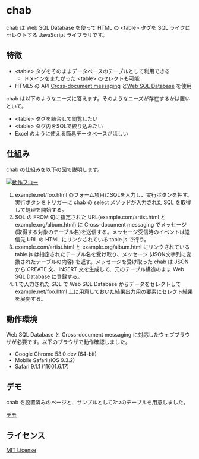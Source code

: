 # chab

chab は Web SQL Database を使って HTML の &lt;table&gt; タグを SQL ライクにセレクトする JavaScript ライブラリです。

## 特徴

- &lt;table&gt; タグをそのままデータベースのテーブルとして利用できる
  - ドメインをまたがった &lt;table&gt; のセレクトも可能
- HTML5 の API [Cross-document messaging](https://html.spec.whatwg.org/multipage/comms.html#web-messaging/) と[Web SQL Database](http://dev.w3.org/html5/webdatabase/) を使用

chab は以下のようなニーズに答えます。そのようなニーズが存在するかは置いといて。

- &lt;table&gt; タグを結合して閲覧したい
- &lt;table&gt; タグ内をSQLで絞り込みたい
- Excel のように使える簡易データベースがほしい

## 仕組み

chab の仕組みを以下の図で説明します。

[![動作フロー](https://hikarock.github.io/chab/img/overview.png)](https://hikarock.github.io/chab/img/overview.png)

1. example.net/foo.html のフォーム項目にSQLを入力し、実行ボタンを押す。実行ボタンをトリガーに chab の select メソッドが入力された SQL を取得して処理を開始する。
2. SQL の FROM 句に指定された URL(example.com/artist.html と example.org/album.html) に Cross-document messaging でメッセージ(取得する対象のテーブル名)を送信する。メッセージ受信時のイベントは送信先 URL の HTML にリンクされている table.js で行う。
3. example.com/artist.html と example.org/album.html にリンクされている table.js は指定されたテーブル名を受け取り、メッセージ (JSON文字列に変換されたテーブルの内容) を返す。メッセージを受け取った chab は JSON から CREATE 文、INSERT 文を生成して、元のテーブル構造のまま Web SQL Database に登録する。
4. 1.で入力された SQL で Web SQL Database からデータをセレクトして example.net/foo.html 上に用意しておいた結果出力用の要素にセレクト結果を展開する。

## 動作環境

Web SQL Database と Cross-document messaging に対応したウェブブラウザが必要です。以下のブラウザで動作確認しました。

- Google Chrome 53.0 dev (64-bit)
- Mobile Safari (iOS 9.3.2)
- Safari 9.1.1 (11601.6.17)

## デモ

chab を設置済みのページと、サンプルとして3つのテーブルを用意しました。

[デモ](https://hikarock.github.io/chab/)

## ライセンス

[MIT License](https://hika69.mit-license.org/)

